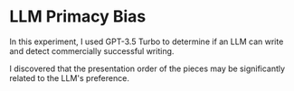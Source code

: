 # LLM Primacy Bias

In this experiment, I used GPT-3.5 Turbo to determine if an LLM can write and detect commercially successful writing.

I discovered that the presentation order of the pieces may be significantly related to the LLM's preference.
